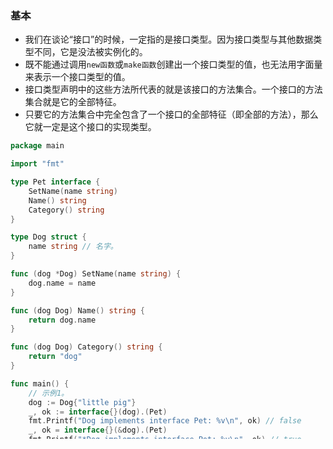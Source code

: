 ### 基本
- 我们在谈论“接口”的时候，一定指的是接口类型。因为接口类型与其他数据类型不同，它是没法被实例化的。
- 既不能通过调用`new函数`或`make函数`创建出一个接口类型的值，也无法用字面量来表示一个接口类型的值。
- 接口类型声明中的这些方法所代表的就是该接口的方法集合。一个接口的方法集合就是它的全部特征。
- 只要它的方法集合中完全包含了一个接口的全部特征（即全部的方法），那么它就一定是这个接口的实现类型。

```go
package main

import "fmt"

type Pet interface {
	SetName(name string)
	Name() string
	Category() string
}

type Dog struct {
	name string // 名字。
}

func (dog *Dog) SetName(name string) {
	dog.name = name
}

func (dog Dog) Name() string {
	return dog.name
}

func (dog Dog) Category() string {
	return "dog"
}

func main() {
	// 示例1。
	dog := Dog{"little pig"}
	_, ok := interface{}(dog).(Pet)
	fmt.Printf("Dog implements interface Pet: %v\n", ok) // false
	_, ok = interface{}(&dog).(Pet)
	fmt.Printf("*Dog implements interface Pet: %v\n", ok) // true
	fmt.Println()

	// 示例2。
	var pet Pet = &dog
	fmt.Printf("This pet is a %s, the name is %q.\n", pet.Category(), pet.Name())
}

```
- 声明的类型`Dog`附带了 3 个方法。其中有 2 个值方法，分别是`Name`和`Category`，另外还有一个指针方法`SetName`。
- `Dog类型`本身的方法集合中只包含了 2 个方法，也就是所有的值方法。而它的`指针类型*Dog`方法集合却包含了 3 个方法(1个指针方法+2个值方法)。

### 动态值和动态类型
- 对于一个接口类型的变量来说，例如上面的变量pet，我们赋给它的值可以被叫做它的实际值（也称动态值），而该值的类型可以被叫做这个变量的实际类型（也称动态类型）。
- 比如，把取址表式`&dog`的结果值赋给了变量`pet`，这时这个结果值就是变量`pet`的动态值，而此结果值的类型`*Dog`就是该变量的动态类型。
- 动态类型这个叫法是相对于静态类型而言的。对于变量`pet`来讲，它的静态类型就是`Pet`，并且永远是`Pet`，但是它的动态类型却会随着我们赋给它的动态值而变化。
- 比如，只有我把一个`*Dog`类型的值赋给变量`pet`之后，该变量的动态类型才会是`*Dog`。如果还有一个`Pet`接口的实现类型`*Fish`，并且我又把一个此类型的值赋给了`pet`，那么它的动态类型就会变为`*Fish`。
- 还有，在我们给一个接口类型的变量赋予实际的值之前，它的动态类型是不存在的。

### 当我们为一个接口变量赋值时会发生什么？
```go
package main

import (
	"fmt"
)

type Pet interface {
	Name() string
	Category() string
}

type Dog struct {
	name string // 名字。
}

func (dog *Dog) SetName(name string) {
	dog.name = name
}

func (dog Dog) Name() string {
	return dog.name
}

func (dog Dog) Category() string {
	return "dog"
}

func main() {
	// 示例1。
	dog := Dog{"little pig"}
	fmt.Printf("The dog's name is %q.\n", dog.Name())
	var pet Pet = dog
	dog.SetName("monster")
	fmt.Printf("The dog's name is %q.\n", dog.Name())
	fmt.Printf("This pet is a %s, the name is %q.\n",
		pet.Category(), pet.Name())
}

```
问题：我先声明并初始化了一个`Dog`类型的变量`dog`，这时它的`name`字段的值是`little pig`。然后，我把该变量赋给了一个`Pet`类型的变量`pet`。最后我通过调用`dog`的方法`SetName`把它的`name`字段的值改成了`monster`,在以上代码执行后，pet变量的字段name的值会是什么？

答案：`pet`变量的字段`name`的值依然是`little pig`。

原因：
- (朴素原因)如果我们使用一个变量给另外一个变量赋值，那么真正赋给后者的，并不是前者持有的那个值，而是该值的一个副本。
- 接口类型本身是无法被值化的。在我们赋予它实际的值之前，它的值一定会是nil，这也是它的零值。
- 一旦它被赋予了某个实现类型的值，它的值就不再是nil了。
- 不过要注意，即使我们像前面那样把dog的值赋给了pet，pet的值与dog的值也是不同的。这不仅仅是副本与原值的那种不同。
- 当我们给一个接口变量赋值的时候，该变量的动态类型会与它的动态值一起被存储在一个专用的数据结构中。
- 这样一个变量的值其实是这个专用数据结构的一个实例，而不是我们赋给该变量的那个实际的值。
- 所以，pet的值与dog的值肯定是不同的，无论是从它们存储的内容，还是存储的结构上来看都是如此。
- 不过，我们可以认为，这时pet的值中包含了dog值的副本。
- 我们就把这个专用的数据结构叫做iface
- iface的实例会包含两个指针，一个是指向类型信息的指针，另一个是指向动态值的指针。
- 这里的类型信息是由另一个专用数据结构的实例承载的，其中包含了动态值的类型，以及使它实现了接口的方法和调用它们的途径，等等。
- 总之，接口变量被赋予动态值的时候，存储的是包含了这个动态值的副本的一个结构更加复杂的值。

### 接口变量的值在什么情况下才真正为nil？
```go
	var dog1 *Dog
	fmt.Println("The first dog is nil.")
	dog2 := dog1
	fmt.Println("The second dog is nil.")
	var pet Pet = dog2
	if pet == nil {
		fmt.Println("The pet is nil.")
	} else {
		fmt.Println("The pet is not nil.")
	}
	fmt.Printf("The type of pet is %T.\n", pet)
	fmt.Printf("The type of pet is %s.\n", reflect.TypeOf(pet).String())
	fmt.Printf("The type of second dog is %T.\n", dog2)
	fmt.Println()
```
问题：
- 我先声明了一个`*Dog`类型的变量dog1，并且没有对它进行初始化。这时该变量的值是什么？显然是nil。
- 然后我把该变量赋给了dog2，后者的值此时也必定是nil，对吗？
- 当我把dog2赋给Pet类型的变量pet之后，变量pet的值会是什么？答案是nil吗？

答案：
不是nil。原因和上文讲解的一样

分析：
- 当我们把dog2的值赋给变量pet的时候，dog2的值会先被复制，不过由于在这里它的值是nil，所以就没必要复制了。
- 然后，Go 语言会用我上面提到的那个专用数据结构iface的实例包装这个dog2的值的副本，这里是nil。
- 虽然被包装的动态值是nil，但是pet的值却不会是nil，因为这个动态值只是pet值的一部分而已。

总结：那么，怎样才能让一个接口变量的值真正为nil呢？要么只声明它但不做初始化，要么直接把字面量nil赋给它。

### 怎样实现接口之间的组合?
- 接口类型间的嵌入也被称为接口的组合。 接口类型间的嵌入要更简单一些，因为它不会涉及方法间的“屏蔽”。
- 只要组合的接口之间有同名的方法就会产生冲突，从而无法通过编译，即使同名方法的签名彼此不同也会是如此。
- 因此，接口的组合根本不可能导致“屏蔽”现象的出现。


